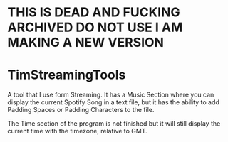 # **THIS IS DEAD AND FUCKING ARCHIVED DO NOT USE I AM MAKING A NEW VERSION**

# TimStreamingTools
A tool that I use form Streaming.
It has a Music Section where you can display the current Spotify Song in a text file,
but it has the ability to add Padding Spaces or Padding Characters to the file.

The Time section of the program is not finished but it will still display the current time with the timezone, relative to GMT.

